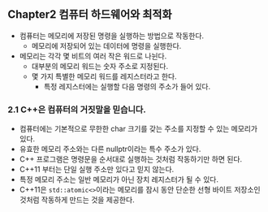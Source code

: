 ## Chapter2 컴퓨터 하드웨어와 최적화
- 컴퓨터는 메모리에 저장된 명령을 실행하는 방법으로 작동한다.
  - 메모리에 저장되어 있는 데이터에 명령을 실행한다.
- 메모리는 각각 몇 비트의 여러 작은 워드로 나뉜다.
  - 대부분의 메모리 워드는 숫자 주소로 지정된다.
  - 몇 가지 특별한 메모리 워드를 레지스터라고 한다.
    - 특정 레지스터에는 실행할 다음 명령의 주소가 들어 있다.

### 2.1 C++은 컴퓨터의 거짓말을 믿습니다.
- 컴퓨터에는 기본적으로 무한한 char 크기를 갖는 주소를 지정할 수 있는 메모리가 있다.
- 유효한 메모리 주소와는 다른 nullptr이라는 특수 주소가 있다.
- C++ 프로그램은 명령문을 순서대로 실행하는 것처럼 작동하기만 하면 된다.
- C++11 부터는 단일 실행 주소만 있다고 믿지 않는다.
- 특정 메모리 주소는 일반 메모리가 아닌 장치 레지스터가 될 수 있다.
- C++11은 `std::atomic<>`이라는 메모리를 잠시 동안 단순한 선형 바이트 저장소인 것처럼 작동하게 만드는 것을 제공한다.